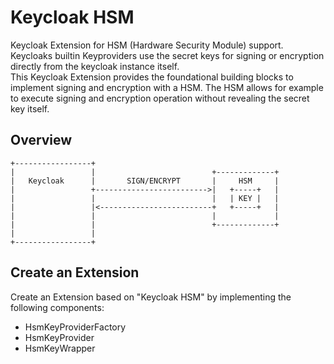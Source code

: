 # Keycloak HSM 
Keycloak Extension for HSM (Hardware Security Module) support. 
Keycloaks builtin Keyproviders use the secret keys for signing or encryption directly from the keycloak instance itself.  
This Keycloak Extension provides the foundational building blocks to implement signing and encryption with a HSM.
The HSM allows for example to execute signing and encryption operation without revealing the secret key itself.

## Overview
```
+-----------------+
|                 |                          +-------------+
|   Keycloak      |       SIGN/ENCRYPT       |     HSM     |
|                 +------------------------->|   +-----+   |
|                 |                          |   | KEY |   |
|                 |<-------------------------+   +-----+   |
|                 |                          |             |
|                 |                          +-------------+
|                 |
+-----------------+
```

## Create an Extension
Create an Extension based on "Keycloak HSM" by implementing the following components:
* HsmKeyProviderFactory
* HsmKeyProvider
* HsmKeyWrapper